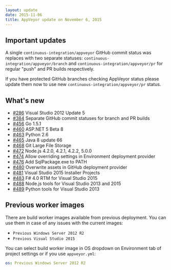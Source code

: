 ```yaml
---
layout: update
date: 2015-11-06
title: AppVeyor update on November 6, 2015
---
```


## Important updates

A single `continuous-integration/appveyor` GitHub commit status was replaces with two separate statuses: `continuous-integration/appveyor/branch` and `continuous-integration/appveyor/pr` for regular "push" and PR builds respectively.

If you have protected GitHub branches checking AppVeyor status please update them now to use new `continuous-integration/appveyor/pr` status.

## What's new

* [#286](https://github.com/appveyor/ci/issues/286) Visual Studio 2012 Update 5
* [#384](https://github.com/appveyor/ci/issues/384) Separate GitHub commit statuses for branch and PR builds
* [#456](https://github.com/appveyor/ci/issues/456) Go 1.5.1
* [#460](https://github.com/appveyor/ci/issues/460) ASP.NET 5 Beta 8
* [#463](https://github.com/appveyor/ci/issues/463) Python 2.6
* [#465](https://github.com/appveyor/ci/issues/465) Java 8 update 66
* [#468](https://github.com/appveyor/ci/issues/468) Git Large File Storage
* [#472](https://github.com/appveyor/ci/issues/472) Node.js 4.2.0, 4.2.1, 4.2.2, 5.0.0
* [#474](https://github.com/appveyor/ci/issues/474) Allow overriding settings in Environment deployment provider
* [#476](https://github.com/appveyor/ci/issues/476) Add SqlPackage.exe to PATH
* [#480](https://github.com/appveyor/ci/issues/480) Overwrite assets in GitHub deployment provider
* [#481](https://github.com/appveyor/ci/issues/481) Visual Studio 2015 Installer Projects
* [#483](https://github.com/appveyor/ci/issues/483) F# 4.0 RTM for Visual Studio 2015
* [#488](https://github.com/appveyor/ci/issues/488) Node.js tools for Visual Studio 2013 and 2015
* [#489](https://github.com/appveyor/ci/issues/489) Python tools for Visual Studio 2013

## Previous worker images

There are build worker images available from previous deployment. You can use them in case of any issues with the current images:

* `Previous Windows Server 2012 R2`
* `Previous Visual Studio 2015`

You can select build worker image in OS dropdown on Environment tab of project settings or if you use `appveyor.yml`:

```yaml
os: Previous Windows Server 2012 R2
```
